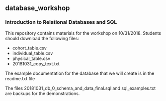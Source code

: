 ## database_workshop
### Introduction to Relational Databases and SQL
This repository contains materials for the workshop on 10/31/2018.
Students should download the following files: 
* cohort_table.csv
* individual_table.csv
* physical_table.csv
* 20181031_copy_text.txt

The example documentation for the database that we will create is in the readme.txt file

The files 20181031_db_0_schema_and_data_final.sql and sql_examples.txt are backups for the demonstrations.
